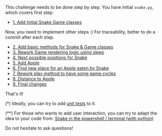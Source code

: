 This challenge needs to be done step by step.
You have initial `snake.py`, which covers first step:
* [1. Add Initial Snake Game classes](https://github.com/mykytapavlov/python-beginner/issues/100)

Now, you need to implement other steps :) For traceability, better to do a commit after each step.

* [2. Add basic methods for Snake & Game classes](https://github.com/mykytapavlov/python-beginner/issues/101)
* [3. Rework Game rendering logic using sleep](https://github.com/mykytapavlov/python-beginner/issues/102)
* [4. Next possible positions for Snake](https://github.com/mykytapavlov/python-beginner/issues/103)
* [5. Add Apple](https://github.com/mykytapavlov/python-beginner/issues/107)
* [6. Find new place for an Apple eaten by Snake](https://github.com/mykytapavlov/python-beginner/issues/110)
* [7. Rework play method to have some game cycles](https://github.com/mykytapavlov/python-beginner/issues/111)
* [8. Distance to Apple](https://github.com/mykytapavlov/python-beginner/issues/113)
* [9. Final changes](https://github.com/mykytapavlov/python-beginner/issues/114)

That's it!

(*) Ideally, you can try to add [unit tests](https://www.youtube.com/watch?v=6tNS--WetLI) to it.

(**) For those who wants to add user interaction, you can try to adapt the idea to your code from:
[Snake in the powershell / terminal (with python)](https://www.youtube.com/watch?v=lAIawk2IVIM)

Do not hesitate to ask questions!
